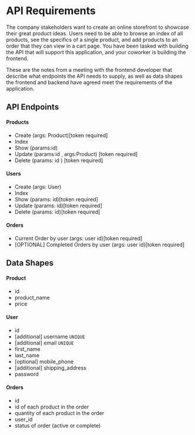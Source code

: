 # API Requirements

The company stakeholders want to create an online storefront to showcase their great product ideas. Users need to be able to browse an index of all products, see the specifics of a single product, and add products to an order that they can view in a cart page. You have been tasked with building the API that will support this application, and your coworker is building the frontend.

These are the notes from a meeting with the frontend developer that describe what endpoints the API needs to supply, as well as data shapes the frontend and backend have agreed meet the requirements of the application.

## API Endpoints

#### Products

-  Create (args: Product)[token required]
-  Index
-  Show (params:id)
-  Update (params:id , args:Product) [token required]
-  Delete (params: id ) [token required]

#### Users

-  Create (args: User)
-  Index
-  Show (params: id)[token required]
-  Update (params: id)[token required]
-  Delete (params: id)[token required]

#### Orders

-  Current Order by user (args: user id)[token required]
-  [OPTIONAL] Completed Orders by user (args: user id)[token required]

## Data Shapes

#### Product

-  id
-  product_name
-  price

#### User

-  id
-  [additional] username `UNIQUE`
-  [additional] email `UNIQUE`
-  first_name
-  last_name
-  [optional] mobile_phone
-  [additional] shipping_address
-  password

#### Orders

-  id
-  id of each product in the order
-  quantity of each product in the order
-  user_id
-  status of order (active or complete)

